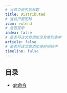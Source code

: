 ```yaml
---
# 当前页面内容标题
title: Distributed
# 当前页面图标
icon: extend
# 是否显示
index: false
# 是否将该文章添加至文章列表中
article: false
# 是否将该文章添加至时间线中
timeline: false
---
```

## 目录
*   [git命令](git命令.md)

